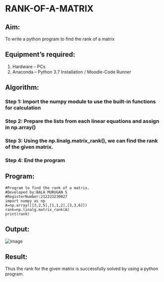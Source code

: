 # RANK-OF-A-MATRIX
## Aim:
To write a python program to find the rank of a matrix
## Equipment’s required:
1. 	Hardware – PCs
2. 	Anaconda – Python 3.7 Installation / Moodle-Code Runner
## Algorithm:
### Step 1: Import the numpy module to use the built-in functions for calculation
### Step 2: Prepare the lists from each linear equations and assign in np.array()
### Step 3: Using the np.linalg.matrix_rank(), we can find the rank of the given matrix.
### Step 4: End the program 
## Program:
```
#Program to find the rank of a matrix.
#Developed by:BALA MURUGAN S 
#RegisterNumber:212223230027
import numpy as np
A=np.array([[3,2,5],[1,1,2],[3,3,6]])
rank=np.linalg.matrix_rank(A)
print(rank)
```
## Output:
![image](https://github.com/bala23005271/RANK-OF-A-MATRIX/assets/155039753/918fa768-4188-4c7a-829d-a6436d356a05)

## Result:
Thus the rank for the given matrix is successfully solved by  using a python program.

